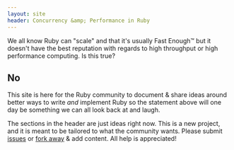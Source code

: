 ```yaml
---
layout: site
header: Concurrency &amp; Performance in Ruby
---
```


We all know Ruby can "scale" and that it's usually Fast Enough&trade; but it doesn't have the best reputation with regards to high throughput or high performance computing. Is this true?

## No

This site is here for the Ruby community to document &amp; share ideas around better ways to write *and* implement Ruby so the statement above will one day be something we can all look back at and laugh.

The sections in the header are just ideas right now. This is a new project, and it is meant to be tailored to what the community wants. Please submit [issues](https://github.com/ruby-io/ruby-io.github.com/issues) or [fork away](https://github.com/ruby-io/ruby-io.github.com) &amp; add content. All help is appreciated!
